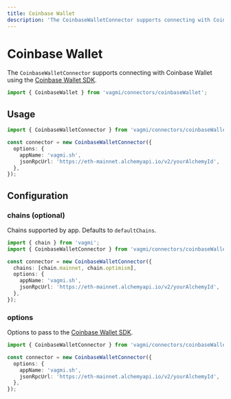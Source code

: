 ```yaml
---
title: Coinbase Wallet
description: 'The CoinbaseWalletConnector supports connecting with Coinbase Wallet using the Coinbase Wallet SDK'
---
```


# Coinbase Wallet

The `CoinbaseWalletConnector` supports connecting with Coinbase Wallet using the [Coinbase Wallet SDK](https://docs.cloud.coinbase.com/wallet-sdk/docs).

```ts
import { CoinbaseWallet } from 'vagmi/connectors/coinbaseWallet';
```

## Usage

```ts
import { CoinbaseWalletConnector } from 'vagmi/connectors/coinbaseWallet';

const connector = new CoinbaseWalletConnector({
  options: {
    appName: 'vagmi.sh',
    jsonRpcUrl: 'https://eth-mainnet.alchemyapi.io/v2/yourAlchemyId',
  },
});
```

## Configuration

### chains (optional)

Chains supported by app. Defaults to `defaultChains`.

```ts
import { chain } from 'vagmi';
import { CoinbaseWalletConnector } from 'vagmi/connectors/coinbaseWallet';

const connector = new CoinbaseWalletConnector({
  chains: [chain.mainnet, chain.optimism],
  options: {
    appName: 'vagmi.sh',
    jsonRpcUrl: 'https://eth-mainnet.alchemyapi.io/v2/yourAlchemyId',
  },
});
```

### options

Options to pass to the [Coinbase Wallet SDK](https://docs.cloud.coinbase.com/wallet-sdk/docs).

```ts
import { CoinbaseWalletConnector } from 'vagmi/connectors/coinbaseWallet';

const connector = new CoinbaseWalletConnector({
  options: {
    appName: 'vagmi.sh',
    jsonRpcUrl: 'https://eth-mainnet.alchemyapi.io/v2/yourAlchemyId',
  },
});
```
